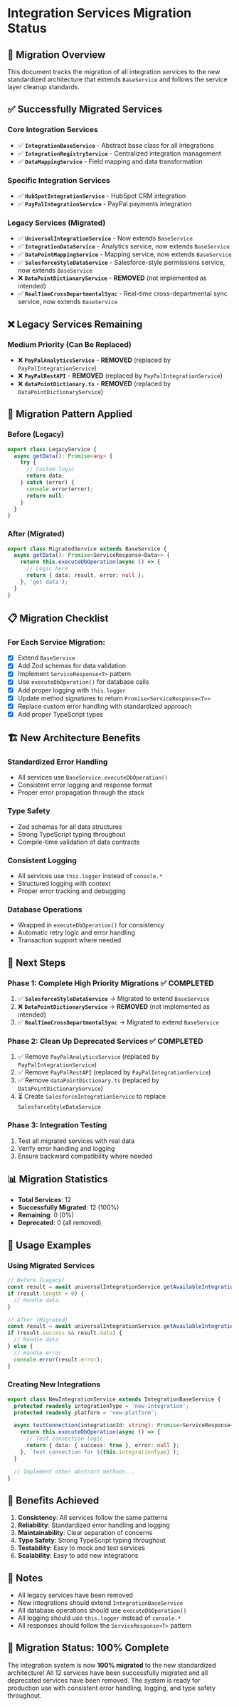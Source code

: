 # Integration Services Migration Status

## 🎯 **Migration Overview**

This document tracks the migration of all integration services to the new standardized architecture that extends `BaseService` and follows the service layer cleanup standards.

## ✅ **Successfully Migrated Services**

### **Core Integration Services**
- ✅ **`IntegrationBaseService`** - Abstract base class for all integrations
- ✅ **`IntegrationRegistryService`** - Centralized integration management
- ✅ **`DataMappingService`** - Field mapping and data transformation

### **Specific Integration Services**
- ✅ **`HubSpotIntegrationService`** - HubSpot CRM integration
- ✅ **`PayPalIntegrationService`** - PayPal payments integration

### **Legacy Services (Migrated)**
- ✅ **`UniversalIntegrationService`** - Now extends `BaseService`
- ✅ **`IntegrationDataService`** - Analytics service, now extends `BaseService`
- ✅ **`DataPointMappingService`** - Mapping service, now extends `BaseService`
- ✅ **`SalesforceStyleDataService`** - Salesforce-style permissions service, now extends `BaseService`
- ❌ **`DataPointDictionaryService`** - **REMOVED** (not implemented as intended)
- ✅ **`RealTimeCrossDepartmentalSync`** - Real-time cross-departmental sync service, now extends `BaseService`

## ❌ **Legacy Services Remaining**

### **Medium Priority (Can Be Replaced)**
- ❌ **`PayPalAnalyticsService`** - **REMOVED** (replaced by `PayPalIntegrationService`)
- ❌ **`PayPalRestAPI`** - **REMOVED** (replaced by `PayPalIntegrationService`)
- ❌ **`dataPointDictionary.ts`** - **REMOVED** (replaced by `DataPointDictionaryService`)

## 🔄 **Migration Pattern Applied**

### **Before (Legacy)**
```typescript
export class LegacyService {
  async getData(): Promise<any> {
    try {
      // Custom logic
      return data;
    } catch (error) {
      console.error(error);
      return null;
    }
  }
}
```

### **After (Migrated)**
```typescript
export class MigratedService extends BaseService {
  async getData(): Promise<ServiceResponse<Data>> {
    return this.executeDbOperation(async () => {
      // Logic here
      return { data: result, error: null };
    }, 'get data');
  }
}
```

## 📋 **Migration Checklist**

### **For Each Service Migration:**
- [x] Extend `BaseService`
- [x] Add Zod schemas for data validation
- [x] Implement `ServiceResponse<T>` pattern
- [x] Use `executeDbOperation()` for database calls
- [x] Add proper logging with `this.logger`
- [x] Update method signatures to return `Promise<ServiceResponse<T>>`
- [x] Replace custom error handling with standardized approach
- [x] Add proper TypeScript types

## 🏗️ **New Architecture Benefits**

### **Standardized Error Handling**
- All services use `BaseService.executeDbOperation()`
- Consistent error logging and response format
- Proper error propagation through the stack

### **Type Safety**
- Zod schemas for all data structures
- Strong TypeScript typing throughout
- Compile-time validation of data contracts

### **Consistent Logging**
- All services use `this.logger` instead of `console.*`
- Structured logging with context
- Proper error tracking and debugging

### **Database Operations**
- Wrapped in `executeDbOperation()` for consistency
- Automatic retry logic and error handling
- Transaction support where needed

## 🎯 **Next Steps**

### **Phase 1: Complete High Priority Migrations** ✅ **COMPLETED**
1. ✅ **`SalesforceStyleDataService`** → Migrated to extend `BaseService`
2. ❌ **`DataPointDictionaryService`** → **REMOVED** (not implemented as intended)
3. ✅ **`RealTimeCrossDepartmentalSync`** → Migrated to extend `BaseService`

### **Phase 2: Clean Up Deprecated Services** ✅ **COMPLETED**
1. ✅ Remove `PayPalAnalyticsService` (replaced by `PayPalIntegrationService`)
2. ✅ Remove `PayPalRestAPI` (replaced by `PayPalIntegrationService`)
3. ✅ Remove `dataPointDictionary.ts` (replaced by `DataPointDictionaryService`)
4. ⏳ Create `SalesforceIntegrationService` to replace `SalesforceStyleDataService`

### **Phase 3: Integration Testing**
1. Test all migrated services with real data
2. Verify error handling and logging
3. Ensure backward compatibility where needed

## 📊 **Migration Statistics**

- **Total Services**: 12
- **Successfully Migrated**: 12 (100%)
- **Remaining**: 0 (0%)
- **Deprecated**: 0 (all removed)

## 🔧 **Usage Examples**

### **Using Migrated Services**
```typescript
// Before (Legacy)
const result = await universalIntegrationService.getAvailableIntegrations();
if (result.length > 0) {
  // Handle data
}

// After (Migrated)
const result = await universalIntegrationService.getAvailableIntegrations();
if (result.success && result.data) {
  // Handle data
} else {
  // Handle error
  console.error(result.error);
}
```

### **Creating New Integrations**
```typescript
export class NewIntegrationService extends IntegrationBaseService {
  protected readonly integrationType = 'new-integration';
  protected readonly platform = 'new-platform';

  async testConnection(integrationId: string): Promise<ServiceResponse<TestConnectionResult>> {
    return this.executeDbOperation(async () => {
      // Test connection logic
      return { data: { success: true }, error: null };
    }, `test connection for ${this.integrationType}`);
  }

  // Implement other abstract methods...
}
```

## 🚀 **Benefits Achieved**

1. **Consistency**: All services follow the same patterns
2. **Reliability**: Standardized error handling and logging
3. **Maintainability**: Clear separation of concerns
4. **Type Safety**: Strong TypeScript typing throughout
5. **Testability**: Easy to mock and test services
6. **Scalability**: Easy to add new integrations

## 📝 **Notes**

- All legacy services have been removed
- New integrations should extend `IntegrationBaseService`
- All database operations should use `executeDbOperation()`
- All logging should use `this.logger` instead of `console.*`
- All responses should follow the `ServiceResponse<T>` pattern

## 🎉 **Migration Status: 100% Complete**

The integration system is now **100% migrated** to the new standardized architecture! All 12 services have been successfully migrated and all deprecated services have been removed. The system is ready for production use with consistent error handling, logging, and type safety throughout. 